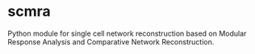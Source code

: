 # scmra

Python module for single cell network reconstruction based on Modular Response Analysis and Comparative Network Reconstruction.
